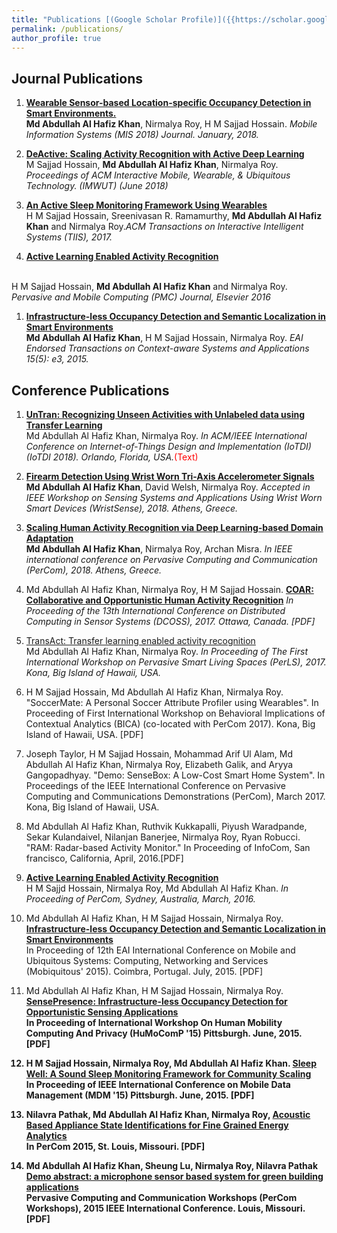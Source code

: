 ```yaml
---
title: "Publications [(Google Scholar Profile)]({{https://scholar.google.com/citations?user=JFZc5jYAAAAJ&hl=en}})" 
permalink: /publications/
author_profile: true
---
```



## Journal Publications
	
1. <b>[Wearable Sensor-based Location-specific Occupancy Detection in Smart Environments.](href='https://www.hindawi.com/journals/misy/)</b><br> 
<b>Md Abdullah Al Hafiz Khan</b>, Nirmalya Roy, H M Sajjad Hossain. 
<i>Mobile Information Systems (MIS 2018) Journal. January, 2018.</i>

1. <b> [DeActive: Scaling Activity Recognition with Active Deep Learning](http://ahafizk.github.io/publications/perls-2017)</b> <br>
 M Sajjad Hossain, <b>Md Abdullah Al Hafiz Khan</b>, Nirmalya Roy. 
<i>Proceedings of ACM Interactive Mobile, Wearable, & Ubiquitous Technology. (IMWUT) (June 2018)</i>

1. <b>[An Active Sleep Monitoring Framework Using Wearables](http://ahafizk.github.io/publications/perls-2017)</b><br>H M Sajjad Hossain, Sreenivasan R. Ramamurthy, <b>Md Abdullah Al Hafiz Khan</b> and Nirmalya Roy.<i>ACM Transactions on Interactive Intelligent Systems (TIIS), 2017.</i>


1. <b>[Active Learning Enabled Activity Recognition](links)</b>
<br>
H M Sajjad Hossain, <b>Md Abdullah Al Hafiz Khan</b> and Nirmalya Roy.
<i>Pervasive and Mobile Computing (PMC) Journal, Elsevier 2016 </i>

1. <b>[Infrastructure-less Occupancy Detection and Semantic Localization in Smart Environments](links)</b><br>
<b>Md Abdullah Al Hafiz Khan</b>, H M Sajjad Hossain, Nirmalya Roy. <i>EAI Endorsed Transactions on Context-aware Systems and Applications 15(5): e3, 2015.</i>


## Conference Publications

1. <b>[UnTran: Recognizing Unseen Activities with Unlabeled data using Transfer Learning](link)</b> <br>
 Md Abdullah Al Hafiz Khan, Nirmalya Roy. <i>In ACM/IEEE International Conference on Internet-of-Things Design and Implementation (IoTDI) (IoTDI 2018). Orlando, Florida, USA.</i><span style="color:red">(Text)</span>

1. <b>[Firearm Detection Using Wrist Worn Tri-Axis Accelerometer Signals](link)</b><br>
<b>Md Abdullah Al Hafiz Khan</b>, David Welsh, Nirmalya Roy.<i> Accepted in IEEE Workshop on Sensing Systems and Applications Using Wrist Worn Smart Devices (WristSense), 2018. Athens, Greece.</i>

1. <b>[Scaling Human Activity Recognition via Deep Learning-based Domain Adaptation](link)</b><br>
<b>Md Abdullah Al Hafiz Khan</b>, Nirmalya Roy, Archan Misra. <i>In IEEE international conference on Pervasive Computing and Communication (PerCom), 2018. Athens, Greece.</i>

1. Md Abdullah Al Hafiz Khan, Nirmalya Roy, H M Sajjad Hossain. <b>[COAR: Collaborative and Opportunistic Human Activity Recognition]()</b> <i>In Proceeding of the 13th International Conference on Distributed Computing in Sensor Systems (DCOSS), 2017. Ottawa, Canada. [PDF]</i>

1. [TransAct: Transfer learning enabled activity recognition]()</b><br>
Md Abdullah Al Hafiz Khan, Nirmalya Roy. <i>In Proceeding of The First International Workshop on Pervasive Smart Living Spaces (PerLS), 2017. Kona, Big Island of Hawaii, USA. </i>

1. H M Sajjad Hossain, Md Abdullah Al Hafiz Khan, Nirmalya Roy. "SoccerMate: A Personal Soccer Attribute Profiler using Wearables". In Proceeding of First International Workshop on Behavioral Implications of Contextual Analytics (BICA) (co-located with PerCom 2017). Kona, Big Island of Hawaii, USA. [PDF]

1. Joseph Taylor, H M Sajjad Hossain, Mohammad Arif Ul Alam, Md Abdullah Al Hafiz Khan, Nirmalya Roy, Elizabeth Galik, and Aryya Gangopadhyay. "Demo: SenseBox: A Low-Cost Smart Home System". In Proceedings of the IEEE International Conference on Pervasive Computing and Communications Demonstrations (PerCom), March 2017. Kona, Big Island of Hawaii, USA.


1. Md Abdullah Al Hafiz Khan, Ruthvik Kukkapalli, Piyush Waradpande, Sekar Kulandaivel, Nilanjan Banerjee, Nirmalya Roy, Ryan Robucci. "RAM: Radar-based Activity Monitor." In Proceeding of InfoCom, San francisco, California, April, 2016.[PDF]
    
1.  <b>[Active Learning Enabled Activity Recognition]()</b><br>H M Sajjd Hossain, Nirmalya Roy, Md Abdullah Al Hafiz Khan. <i> In Proceeding of PerCom, Sydney, Australia, March, 2016. </i>


1. Md Abdullah Al Hafiz Khan, H M Sajjad Hossain, Nirmalya Roy. <b>[Infrastructure-less Occupancy Detection and Semantic Localization in Smart Environments]()</b><br/>
 In Proceeding of 12th EAI International Conference on Mobile and Ubiquitous Systems: Computing, Networking and Services (Mobiquitous' 2015). Coimbra, Portugal. July, 2015. [PDF]

1. Md Abdullah Al Hafiz Khan, H M Sajjad Hossain, Nirmalya Roy. <b>[SensePresence: Infrastructure-less Occupancy Detection for Opportunistic Sensing Applications]()<br> In Proceeding of International Workshop On Human Mobility Computing And Privacy (HuMoComP '15) Pittsburgh. June, 2015. [PDF]

1. H M Sajjad Hossain, Nirmalya Roy, Md Abdullah Al Hafiz Khan. <b>[Sleep Well: A Sound Sleep Monitoring Framework for Community Scaling]()<br> In Proceeding of IEEE International Conference on Mobile Data Management (MDM '15) Pittsburgh. June, 2015. [PDF]



1. Nilavra Pathak, Md Abdullah Al Hafiz Khan, Nirmalya Roy, <b>[Acoustic Based Appliance State Identifications for Fine Grained Energy Analytics]()<br> In PerCom 2015, St. Louis, Missouri. [PDF]


1. Md Abdullah Al Hafiz Khan, Sheung Lu, Nirmalya Roy, Nilavra Pathak <b>[Demo abstract: a microphone sensor based system for green building applications]()</b>
<br>Pervasive Computing and Communication Workshops (PerCom Workshops), 2015 IEEE International Conference. Louis, Missouri. [PDF] 

<!-- {% if author.googlescholar %}
  Publication List <u><a href="{{author.googlescholar}}">my Google Scholar profile</a>.</u>
{% endif %}

{% include base_path %}

{% for post in site.publications %}
  {% include archive-single-cv.html %}
{% endfor %}
 -->